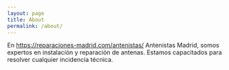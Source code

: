 ```yaml
---
layout: page
title: About
permalink: /about/
---
```


En https://reparaciones-madrid.com/antenistas/  Antenistas Madrid, somos expertos en instalación y reparación de antenas. Estamos capacitados para resolver cualquier incidencia técnica.

